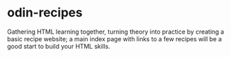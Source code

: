 # odin-recipes
Gathering HTML learning together, turning theory into practice by creating a basic recipe website; a main index page with links to a few recipes will be a good start to build your HTML skills.
